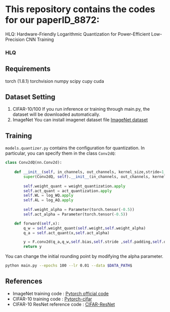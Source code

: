 # This repository contains the codes for our paperID_8872: 
HLQ: Hardware-Friendly Logarithmic Quantization for Power-Efficient Low-Precision CNN Training
### HLQ

## Requirements

   torch (1.8.1)
   torchvision
   numpy
   scipy
   cupy
   cuda

## Dataset Setting
1. CIFAR-10/100
If you run inference or training through main.py, the dataset will be downloaded automatically.
2. ImageNet
You can install imagenet dataset file [ImageNet dataset](https://www.image-net.org/download)

## Training
`models.quantizer.py` contains the configuration for quantization. In particular, you can specify them in the class `Conv2dQ`:
```python
class Conv2dQ(nn.Conv2d):
    
    def __init__(self, in_channels, out_channels, kernel_size,stride=1, padding=0, dilation=1,groups=1,bias=False, power=True, additive=True, grad_scale=None):
        super(Conv2dQ, self).__init__(in_channels, out_channels, kernel_size, stride, padding, dilation, groups,bias)
        
        self.weight_quant = weight_quantization.apply
        self.act_quant = act_quantization.apply
        self.WL = log_WQ.apply
        self.AL = log_AQ.apply
 
        self.weight_alpha = Parameter(torch.tensor(-0.5))
        self.act_alpha = Parameter(torch.tensor(-0.5))

    def forward(self,x):
        q_w = self.weight_quant(self.weight,self.weight_alpha)
        q_a = self.act_quant(x,self.act_alpha)

        y = F.conv2d(q_a,q_w,self.bias,self.stride ,self.padding,self.dilation,self.groups)
        return y
```
You can change the initial rounding point by modifying the alpha parameter.


```bash
python main.py --epochs 100 --lr 0.01 --data $DATA_PATH$
```


## References
 * ImageNet training code : [Pytorch official code](https://github.com/pytorch/examples/blob/main/imagenet/main.py)
 * CIFAR-10 training code : [Pytorch-cifar](https://github.com/kuangliu/pytorch-cifar)
 * CIFAR-10 ResNet reference code : [CIFAR-ResNet](https://github.com/akamaster/pytorch_resnet_cifar10/blob/master/resnet.py)
